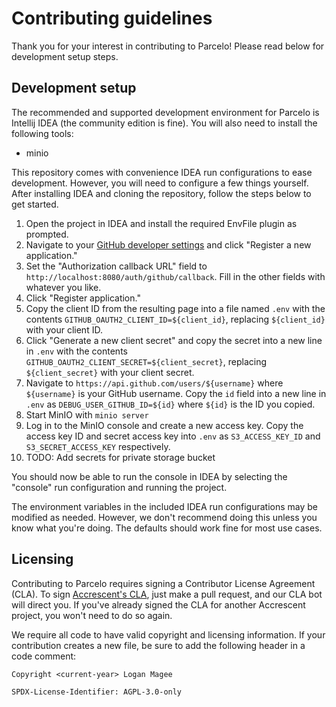 <!--
Copyright 2024 Logan Magee

SPDX-License-Identifier: AGPL-3.0-only
-->

# Contributing guidelines

Thank you for your interest in contributing to Parcelo! Please read below for development setup
steps.

## Development setup

The recommended and supported development environment for Parcelo is Intellij IDEA (the community
edition is fine). You will also need to install the following tools:

- minio

This repository comes with convenience IDEA run configurations to ease development. However, you will
need to configure a few things yourself. After installing IDEA and cloning the repository, follow the
steps below to get started.

1. Open the project in IDEA and install the required EnvFile plugin as prompted.
2. Navigate to your [GitHub developer settings] and click "Register a new application."
3. Set the "Authorization callback URL" field to `http://localhost:8080/auth/github/callback`. Fill
   in the other fields with whatever you like.
4. Click "Register application."
5. Copy the client ID from the resulting page into a file named `.env` with the contents
   `GITHUB_OAUTH2_CLIENT_ID=${client_id}`, replacing `${client_id}` with your client ID.
6. Click "Generate a new client secret" and copy the secret into a new line in `.env` with the
   contents `GITHUB_OAUTH2_CLIENT_SECRET=${client_secret}`, replacing `${client_secret}` with your
   client secret.
7. Navigate to `https://api.github.com/users/${username}` where `${username}` is your GitHub
   username. Copy the `id` field into a new line in `.env` as `DEBUG_USER_GITHUB_ID=${id}` where
   `${id}` is the ID you copied.
8. Start MinIO with `minio server`
9. Log in to the MinIO console and create a new access key. Copy the access key ID and secret access
   key into `.env` as `S3_ACCESS_KEY_ID` and `S3_SECRET_ACCESS_KEY` respectively.
10. TODO: Add secrets for private storage bucket

You should now be able to run the console in IDEA by selecting the "console" run configuration and
running the project.

The environment variables in the included IDEA run configurations may be modified as needed.
However, we don't recommend doing this unless you know what you're doing. The defaults should work
fine for most use cases.

## Licensing

Contributing to Parcelo requires signing a Contributor License Agreement (CLA). To sign
[Accrescent's CLA], just make a pull request, and our CLA bot will direct you. If you've already
signed the CLA for another Accrescent project, you won't need to do so again.

We require all code to have valid copyright and licensing information. If your contribution creates
a new file, be sure to add the following header in a code comment:

```
Copyright <current-year> Logan Magee

SPDX-License-Identifier: AGPL-3.0-only
```

[Accrescent's CLA]: https://gist.github.com/lberrymage/1be5c6a041131b9fd0b54b442023ad21
[GitHub developer settings]: https://github.com/settings/developers
